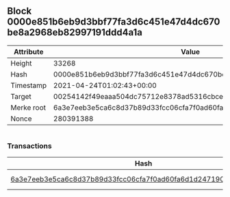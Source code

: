 ## Block 0000e851b6eb9d3bbf77fa3d6c451e47d4dc670be8a2968eb82997191ddd4a1a

Attribute | Value
--- | ---
Height | 33268
Hash | 0000e851b6eb9d3bbf77fa3d6c451e47d4dc670be8a2968eb82997191ddd4a1a
Timestamp | 2021-04-24T01:02:43+00:00
Target | 00254142f49eaaa504dc75712e8378ad5316cbcead634704b3734b6271167cc4
Merke root | 6a3e7eeb3e5ca6c8d37b89d33fcc06cfa7f0ad60fa6d1d2471903c354778eb79
Nonce | 280391388

```

```

### Transactions

Hash | Amount
--- | ---
[6a3e7eeb3e5ca6c8d37b89d33fcc06cfa7f0ad60fa6d1d2471903c354778eb79](6a3e7eeb3e5ca6c8d37b89d33fcc06cfa7f0ad60fa6d1d2471903c354778eb79.md) | 10.00000000 SKEPTI 

